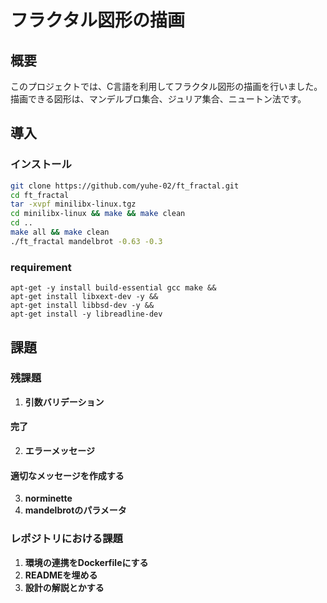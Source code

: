 # フラクタル図形の描画

## 概要
このプロジェクトでは、C言語を利用してフラクタル図形の描画を行いました。
描画できる図形は、マンデルブロ集合、ジュリア集合、ニュートン法です。


## 導入
### インストール

```bash
git clone https://github.com/yuhe-02/ft_fractal.git
cd ft_fractal
tar -xvpf minilibx-linux.tgz
cd minilibx-linux && make && make clean
cd ..
make all && make clean
./ft_fractal mandelbrot -0.63 -0.3
```

### requirement
```requirement
apt-get -y install build-essential gcc make &&
apt-get install libxext-dev -y &&
apt-get install libbsd-dev -y &&
apt-get install -y libreadline-dev
```

## 課題

### 残課題

1. **引数バリデーション**
#### 完了
2. **エラーメッセージ**
#### 適切なメッセージを作成する
3. **norminette**
4. **mandelbrotのパラメータ**


### レポジトリにおける課題

1. **環境の連携をDockerfileにする**
2. **READMEを埋める**
3. **設計の解説とかする**
